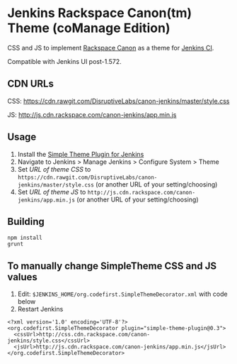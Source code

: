 # Jenkins Rackspace Canon(tm) Theme (coManage Edition)

CSS and JS to implement [Rackspace Canon](http://canon.rackspace.com/) as a theme for [Jenkins CI](http://jenkins-ci.org/).

Compatible with Jenkins UI post-1.572.

## CDN URLs

CSS: https://cdn.rawgit.com/DisruptiveLabs/canon-jenkins/master/style.css

JS: http://js.cdn.rackspace.com/canon-jenkins/app.min.js

## Usage

1. Install the [Simple Theme Plugin for Jenkins](https://wiki.jenkins-ci.org/display/JENKINS/Simple+Theme+Plugin)
2. Navigate to Jenkins > Manage Jenkins > Configure System > Theme
3. Set _URL of theme CSS_ to `https://cdn.rawgit.com/DisruptiveLabs/canon-jenkins/master/style.css` (or another URL of your setting/choosing)
4. Set _URL of theme JS_ to `http://js.cdn.rackspace.com/canon-jenkins/app.min.js` (or another URL of your setting/choosing)

## Building

```
npm install
grunt
```

## To manually change SimpleTheme CSS and JS values

1. Edit: `$JENKINS_HOME/org.codefirst.SimpleThemeDecorator.xml` with code below
2. Restart Jenkins

```
<?xml version='1.0' encoding='UTF-8'?>
<org.codefirst.SimpleThemeDecorator plugin="simple-theme-plugin@0.3">
  <cssUrl>http://css.cdn.rackspace.com/canon-jenkins/style.css</cssUrl>
  <jsUrl>http://js.cdn.rackspace.com/canon-jenkins/app.min.js</jsUrl>
</org.codefirst.SimpleThemeDecorator>
```
